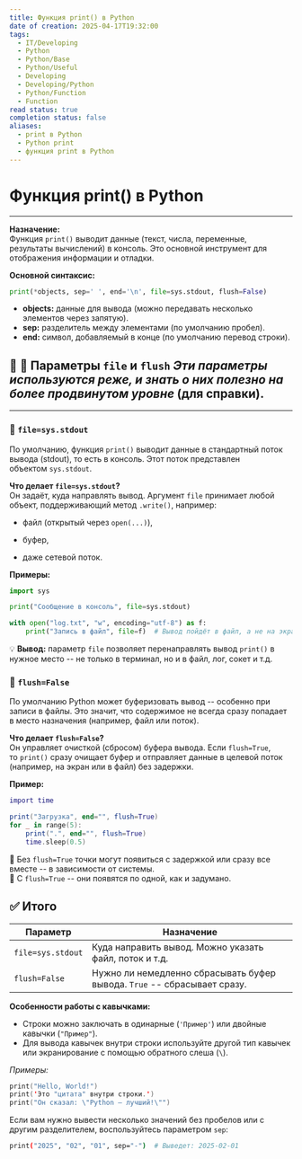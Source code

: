 ```yaml
---
title: Функция print() в Python
date of creation: 2025-04-17T19:32:00
tags:
  - IT/Developing
  - Python
  - Python/Base
  - Python/Useful
  - Developing
  - Developing/Python
  - Python/Function
  - Function
read status: true
completion status: false
aliases:
  - print в Python
  - Python print
  - функция print в Python
---
```

# Функция print() в Python
---

**Назначение:**  
Функция `print()` выводит данные (текст, числа, переменные, результаты вычислений) в консоль. Это основной инструмент для отображения информации и отладки.

**Основной синтаксис:**

```python
print(*objects, sep=' ', end='\n', file=sys.stdout, flush=False)
```

- **objects:** данные для вывода (можно передавать несколько элементов через запятую).
- **sep:** разделитель между элементами (по умолчанию пробел).
- **end:** символ, добавляемый в конце (по умолчанию перевод строки).


## **📌** 🔹 Параметры `file` и `flush` **_Эти параметры используются реже, и знать о них полезно на более продвинутом уровне_** (для справки).
---

### 🔹 `file=sys.stdout`

По умолчанию, функция `print()` выводит данные в стандартный поток вывода (stdout), то есть в консоль. Этот поток представлен объектом `sys.stdout`.

**Что делает `file=sys.stdout`?**  
Он задаёт, куда направлять вывод. Аргумент `file` принимает любой объект, поддерживающий метод `.write()`, например:

- файл (открытый через `open(...)`),
    
- буфер,
    
- даже сетевой поток.
    

**Примеры:**

```python
import sys

print("Сообщение в консоль", file=sys.stdout)

with open("log.txt", "w", encoding="utf-8") as f:
    print("Запись в файл", file=f)  # Вывод пойдёт в файл, а не на экран
```

💡 **Вывод:** параметр `file` позволяет перенаправлять вывод `print()` в нужное место -- не только в терминал, но и в файл, лог, сокет и т.д.


### 🔹 `flush=False`

По умолчанию Python может буферизовать вывод -- особенно при записи в файлы. Это значит, что содержимое не всегда сразу попадает в место назначения (например, файл или поток).

**Что делает `flush=False`?**  
Он управляет очисткой (сбросом) буфера вывода. Если `flush=True`, то `print()` сразу очищает буфер и отправляет данные в целевой поток (например, на экран или в файл) без задержки.

**Пример:**

```lua
import time

print("Загрузка", end="", flush=True)
for _ in range(5):
    print(".", end="", flush=True)
    time.sleep(0.5)
```

🔹 Без `flush=True` точки могут появиться с задержкой или сразу все вместе -- в зависимости от системы.  
🔹 С `flush=True` -- они появятся по одной, как и задумано.

## ✅ **Итого**

|Параметр|Назначение|
|---|---|
|`file=sys.stdout`|Куда направить вывод. Можно указать файл, поток и т.д.|
|`flush=False`|Нужно ли немедленно сбрасывать буфер вывода. `True` -- сбрасывает сразу.|

**Особенности работы с кавычками:**

- Строки можно заключать в одинарные (`'Пример'`) или двойные кавычки (`"Пример"`).
- Для вывода кавычек внутри строки используйте другой тип кавычек или экранирование с помощью обратного слеша (`\`).

_Примеры:_

```swift
print("Hello, World!")
print('Это "цитата" внутри строки.')
print("Он сказал: \"Python — лучший!\"")
```

  
Если вам нужно вывести несколько значений без пробелов или с другим разделителем, воспользуйтесь параметром `sep`:

```bash
print("2025", "02", "01", sep="-")  # Выведет: 2025-02-01
```

